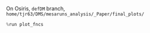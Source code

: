 
On Osiris, `defDM` branch, `home/tjr63/DMS/mesaruns_analysis/_Paper/final_plots/`
```python
%run plot_fncs


```
